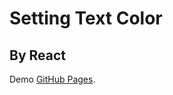 #  Setting Text Color

## By React

Demo [GitHub Pages](https://huongnguyen1709.github.io/Setting-Text-Color-By-React/).
